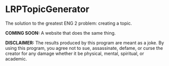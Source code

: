 # LRPTopicGenerator
The solution to the greatest ENG 2 problem: creating a topic. 

**COMING SOON:** A website that does the same thing.

**DISCLAIMER:** The results produced by this program are meant as a joke. By using this program, you agree not to sue, assassinate, defame, or curse the creator for any damage whether it be physical, mental, spiritual, or academic. 
